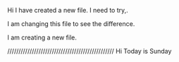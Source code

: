 Hi I have created a new file. I need to try,.

I am changing this file to see the difference.

I am creating a new file.

////////////////////////////////////////////////
Hi Today is Sunday